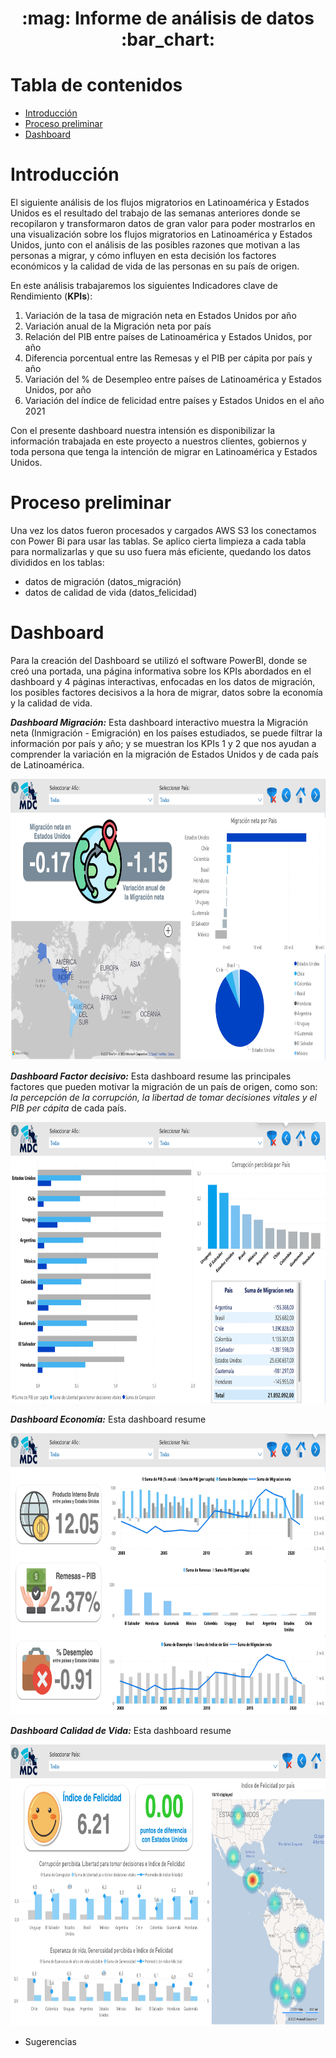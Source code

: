 <h1 align="center">:mag: Informe de análisis de datos :bar_chart: </h1>

# Tabla de contenidos
* [Introducción](#Introducción)
* [Proceso preliminar](#Proceso-preliminar)
* [Dashboard](#Dashboard)

# Introducción
El siguiente análisis de los flujos migratorios en Latinoamérica y Estados Unidos es el resultado del trabajo de las semanas anteriores donde se recopilaron y transformaron datos de gran valor para poder mostrarlos en una visualización sobre los flujos migratorios en Latinoamérica y Estados Unidos, junto con el análisis de las posibles razones que motivan a las personas a migrar, y cómo influyen en esta decisión los factores económicos y la calidad de vida de las personas en su país de origen.

En este análisis trabajaremos los siguientes Indicadores clave de Rendimiento (**KPIs**):
1. Variación de la tasa de migración neta en Estados Unidos por año
2. Variación anual de la Migración neta por país
3. Relación del PIB entre países de Latinoamérica y Estados Unidos, por año
4. Diferencia porcentual entre las Remesas y el PIB per cápita por país y año
5. Variación del % de Desempleo entre países de Latinoamérica y Estados Unidos, por año
6. Variación del índice de felicidad entre países y Estados Unidos en el año 2021

Con el presente dashboard nuestra intensión es disponibilizar la información trabajada en este proyecto a nuestros clientes, gobiernos y toda persona que tenga la intención de migrar en Latinoamérica y Estados Unidos.

# Proceso preliminar
Una vez los datos fueron procesados y cargados AWS S3 los conectamos con Power Bi para usar las tablas. Se aplico cierta limpieza a cada tabla para normalizarlas y que su uso fuera más eficiente, quedando los datos divididos en los tablas:
+ datos de migración (datos_migración)
+ datos de calidad de vida (datos_felicidad)

# Dashboard
Para la creación del Dashboard se utilizó el software PowerBI, donde se creó una portada, una página informativa sobre los KPIs abordados en el dashboard y 4 páginas interactivas, enfocadas en los datos de migración, los posibles factores decisivos a la hora de migrar, datos sobre la economía y la calidad de vida.

**_Dashboard Migración:_**
Esta dashboard interactivo muestra la Migración neta (Inmigración - Emigración) en los países estudiados, se puede filtrar la información por país y año; y se muestran los KPIs 1 y 2 que nos ayudan a comprender la variación en la migración de Estados Unidos y de cada país de Latinoamérica.
<p align="center">
   <img width="800" height="450" src="img/dashboard_migracion.png">
   </p>

**_Dashboard Factor decisivo:_**
Esta dashboard resume las principales factores que pueden motivar la migración de un país de origen, como son: _la percepción de la corrupción, la libertad de tomar decisiones vitales y el PIB per cápita_ de cada país.
<p align="center">
   <img width="800" height="450" src="img/dashboard_factor decisivo.png">
   </p>

**_Dashboard Economía:_**
Esta dashboard resume 
<p align="center">
   <img width="800" height="450" src="img/dashboard_economia.png">
   </p>

**_Dashboard Calidad de Vida:_**
Esta dashboard resume 
<p align="center">
   <img width="800" height="450" src="img/dashboard_calidad de vida.png">
   </p>

+ Sugerencias
